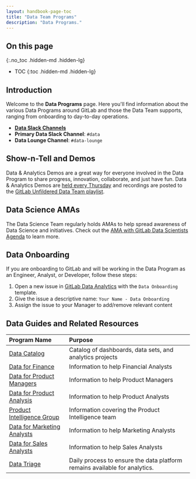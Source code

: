 ```yaml
---
layout: handbook-page-toc
title: "Data Team Programs"
description: "Data Programs."
---
```


## On this page
{:.no_toc .hidden-md .hidden-lg}

- TOC
{:toc .hidden-md .hidden-lg}

<link rel="stylesheet" type="text/css" href="/stylesheets/biztech.css" />

## <i id="biz-tech-icons" class="far fa-paper-plane"></i>Introduction

Welcome to the **Data Programs** page. Here you'll find information about the various Data Programs around GitLab and those the Data Team supports, ranging from onboarding to day-to-day operations.

- **[Data Slack Channels](/handbook/business-technology/data-team/#data-slack-channels)**
- **Primary Data Slack Channel**: `#data`
- **Data Lounge Channel**: `#data-lounge`

## <i class="far fa-newspaper" id="biz-tech-icons"></i> Show-n-Tell and Demos

Data & Analytics Demos are a great way for everyone involved in the Data Program to share progress, innovation, collaborate, and just have fun. Data & Analytics Demos are [held every Thursday](https://calendar.google.com/event?action=TEMPLATE&tmeid=Z2Zibm5rbWZvamptajYwOGs4dWI2ODk0c2tfMjAyMTA5MTZUMTUwMDAwWiBnaXRsYWIuY29tX2Q3ZGw0NTdmcnI4cDU4cG4zazYzZWJ1bzhvQGc&tmsrc=gitlab.com_d7dl457frr8p58pn3k63ebuo8o%40group.calendar.google.com&scp=ALL) and recordings are posted to the [GitLab Unfildered Data Team playlist](https://www.youtube.com/playlist?list=PL05JrBw4t0KrRVTZY33WEHv8SjlA_-keI). 

## <i class="far fa-newspaper" id="biz-tech-icons"></i> Data Science AMAs

The Data Science Team regularly holds AMAs to help spread awareness of Data Science and initiatives. Check out the [AMA with GitLab Data Scientists Agenda](https://docs.google.com/document/d/1C5odZ14Fbnbb5uqNnrJsDnYQR_ZrvfPQCQ43xUEZsJY/edit) to learn more.

## <i class="far fa-newspaper" id="biz-tech-icons"></i> Data Onboarding

If you are onboarding to GitLab and will be working in the Data Program as an Engineer, Analyst, or Developer, follow these steps:

1. Open a new issue in [GitLab Data Analytics](https://gitlab.com/gitlab-data/analytics/-/issues) with the `Data Onboarding` template.
1. Give the issue a descriptive name: `Your Name - Data Onboarding`
1. Assign the issue to your Manager to add/remove relevant content

## <i class="far fa-newspaper" id="biz-tech-icons"></i> Data Guides and Related Resources

| Program Name | Purpose | 
| :--- | :--- |
| [Data Catalog](/handbook/business-technology/data-team/data-catalog/) | Catalog of dashboards, data sets, and analytics projects | 
| [Data for Finance](/handbook/business-technology/data-team/programs/data-for-finance/) | Information to help Financial Analysts |
| [Data for Product Managers](/handbook/business-technology/data-team/programs/data-for-product-managers/) | Information to help Product Managers |
| [Data for Product Analysis](/handbook/product/product-analysis/) | Information to help Product Analysts |
| [Product Intelligence Group](/handbook/engineering/development/growth/product-intelligence/) | Information covering the Product Intelligence team |
| [Data for Marketing Analysts](/handbook/marketing/inbound-marketing/search-marketing/analytics/) | Information to help Marketing Analysts |
| [Data for Sales Analysts](/handbook/sales/field-operations/sales-strategy/) | Information to help Sales Analysts |
| [Data Triage](/handbook/business-technology/data-team/how-we-work/triage/) | Daily process to ensure the data platform remains available for analytics. |
